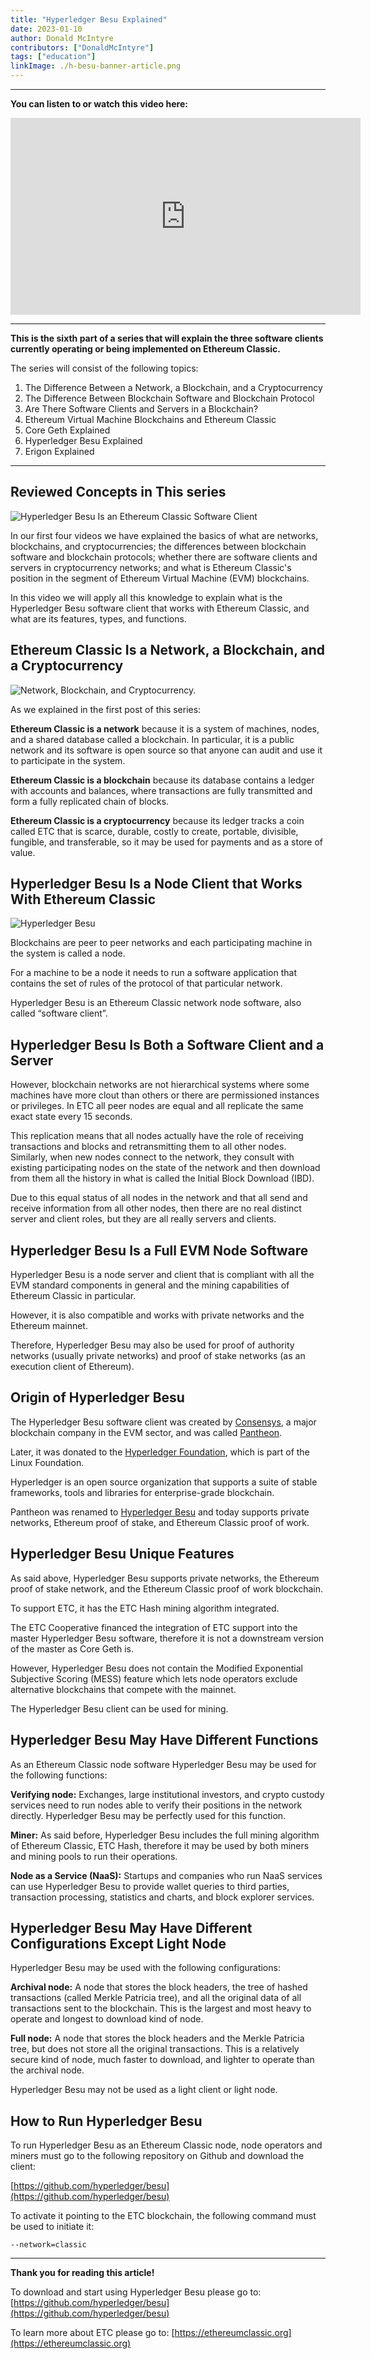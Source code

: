 ```yaml
---
title: "Hyperledger Besu Explained"
date: 2023-01-10
author: Donald McIntyre
contributors: ["DonaldMcIntyre"]
tags: ["education"]
linkImage: ./h-besu-banner-article.png
---
```


---
**You can listen to or watch this video here:**

<iframe width="560" height="315" src="https://www.youtube.com/embed/zmFdK2JlSsI" title="YouTube video player" frameborder="0" allow="accelerometer; autoplay; clipboard-write; encrypted-media; gyroscope; picture-in-picture" allowfullscreen></iframe>

---

**This is the sixth part of a series that will explain the three software clients currently operating or being implemented on Ethereum Classic.** 

The series will consist of the following topics:

1. The Difference Between a Network, a Blockchain, and a Cryptocurrency 
2. The Difference Between Blockchain Software and Blockchain Protocol
3. Are There Software Clients and Servers in a Blockchain?
4. Ethereum Virtual Machine Blockchains and Ethereum Classic
5. Core Geth Explained
6. Hyperledger Besu Explained
7. Erigon Explained

---

## Reviewed Concepts in This series

![Hyperledger Besu Is an Ethereum Classic Software Client](./h-besu-banner-article.png)

In our first four videos we have explained the basics of what are networks, blockchains, and cryptocurrencies; the differences between blockchain software and blockchain protocols; whether there are software clients and servers in cryptocurrency networks; and what is Ethereum Classic's position in the segment of Ethereum Virtual Machine (EVM) blockchains.

In this video we will apply all this knowledge to explain what is the Hyperledger Besu software client that works with Ethereum Classic, and what are its features, types, and functions.

## Ethereum Classic Is a Network, a Blockchain, and a Cryptocurrency

![Network, Blockchain, and Cryptocurrency.](./h-besu-chain.png)

As we explained in the first post of this series:

**Ethereum Classic is a network** because it is a system of machines, nodes, and a shared database called a blockchain. In particular, it is a public network and its software is open source so that anyone can audit and use it to participate in the system.

**Ethereum Classic is a blockchain** because its database contains a ledger with accounts and balances, where transactions are fully transmitted and form a fully replicated chain of blocks.

**Ethereum Classic is a cryptocurrency** because its ledger tracks a coin called ETC that is scarce, durable, costly to create, portable, divisible, fungible, and transferable, so it may be used for payments and as a store of value.

## Hyperledger Besu Is a Node Client that Works With Ethereum Classic

![Hyperledger Besu](h-besu-logo.png)

Blockchains are peer to peer networks and each participating machine in the system is called a node. 

For a machine to be a node it needs to run a software application that contains the set of rules of the protocol of that particular network.

Hyperledger Besu is an Ethereum Classic network node software, also called “software client”.

## Hyperledger Besu Is Both a Software Client and a Server

However, blockchain networks are not hierarchical systems where some machines have more clout than others or there are permissioned instances or privileges. In ETC all peer nodes are equal and all replicate the same exact state every 15 seconds.

This replication means that all nodes actually have the role of receiving transactions and blocks and retransmitting them to all other nodes. Similarly, when new nodes connect to the network, they consult with existing participating nodes on the state of the network and then download from them all the history in what is called the Initial Block Download (IBD).

Due to this equal status of all nodes in the network and that all send and receive information from all other nodes, then there are no real distinct server and client roles, but they are all really servers and clients. 

## Hyperledger Besu Is a Full EVM Node Software

Hyperledger Besu is a node server and client that is compliant with all the EVM standard components in general and the mining capabilities of Ethereum Classic in particular.

However, it is also compatible and works with private networks and the Ethereum mainnet. 

Therefore, Hyperledger Besu may also be used for proof of authority networks (usually private networks) and proof of stake networks (as an execution client of Ethereum).

## Origin of Hyperledger Besu

The Hyperledger Besu software client was created by [Consensys](https://consensys.net/), a major blockchain company in the EVM sector, and was called [Pantheon](https://github.com/PegaSysEng/pantheon).

Later, it was donated to the [Hyperledger Foundation](https://www.hyperledger.org/), which is part of the Linux Foundation. 

Hyperledger is an open source organization that supports a suite of stable frameworks, tools and libraries for enterprise-grade blockchain.

Pantheon was renamed to [Hyperledger Besu](https://www.hyperledger.org/use/besu) and today supports private networks, Ethereum proof of stake, and Ethereum Classic proof of work.

## Hyperledger Besu Unique Features

As said above, Hyperledger Besu supports private networks, the Ethereum proof of stake network, and the Ethereum Classic proof of work blockchain.

To support ETC, it has the ETC Hash mining algorithm integrated.

The ETC Cooperative financed the integration of ETC support into the master Hyperledger Besu software, therefore it is not a downstream version of the master as Core Geth is.

However, Hyperledger Besu does not contain the Modified Exponential Subjective Scoring (MESS) feature which lets node operators exclude alternative blockchains that compete with the mainnet.

The Hyperledger Besu client can be used for mining.

## Hyperledger Besu May Have Different Functions

As an Ethereum Classic node software Hyperledger Besu may be used for the following functions:

**Verifying node:** Exchanges, large institutional investors, and crypto custody services need to run nodes able to verify their positions in the network directly. Hyperledger Besu may be perfectly used for this function.  

**Miner:** As said before, Hyperledger Besu includes the full mining algorithm of Ethereum Classic, ETC Hash, therefore it may be used by both miners and mining pools to run their operations.

**Node as a Service (NaaS):** Startups and companies who run NaaS services can use Hyperledger Besu to provide wallet queries to third parties, transaction processing, statistics and charts, and block explorer services.

## Hyperledger Besu May Have Different Configurations Except Light Node

Hyperledger Besu may be used with the following configurations:

**Archival node:** A node that stores the block headers, the tree of hashed transactions (called Merkle Patricia tree), and all the original data of all transactions sent to the blockchain. This is the largest and most heavy to operate and longest to download kind of node.

**Full node:** A node that stores the block headers and the Merkle Patricia tree, but does not store all the original transactions. This is a relatively secure kind of node, much faster to download, and lighter to operate than the archival node.

Hyperledger Besu may not be used as a light client or light node.

## How to Run Hyperledger Besu

To run Hyperledger Besu as an Ethereum Classic node, node operators and miners must go to the following repository on Github and download the client:

[https://github.com/hyperledger/besu](https://github.com/hyperledger/besu)

To activate it pointing to the ETC blockchain, the following command must be used to initiate it:

`--network=classic`

---

**Thank you for reading this article!**

To download and start using Hyperledger Besu please go to: [https://github.com/hyperledger/besu](https://github.com/hyperledger/besu)

To learn more about ETC please go to: [https://ethereumclassic.org](https://ethereumclassic.org)

